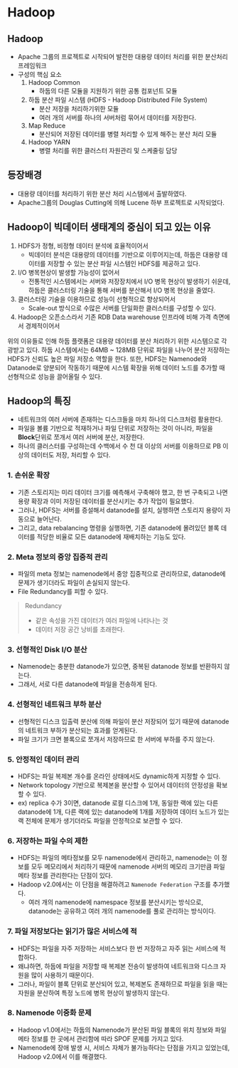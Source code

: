 # Hadoop

## Hadoop
- Apache 그룹의 프로젝트로 시작되어 발전한 대용량 데이터 처리를 위한 분산처리 프레임워크
- 구성의 핵심 요소
   1. Hadoop Common
       - 하둡의 다른 모듈을 지원하기 위한 공통 컴포넌트 모듈
   2. 하둡 분산 파일 시스템 (HDFS - Hadoop Distributed File System)
       - 분산 저장을 처리하기위한 모듈
       - 여러 개의 서버를 하나의 서버처럼 묶어서 데이터를 저장한다.
   3. Map Reduce
       - 분산되어 저장된 데이터를 병렬 처리할 수 있게 해주는 분산 처리 모듈
   4. Hadoop YARN
       - 병렬 처리를 위한 클러스터 자원관리 및 스케줄링 담당

## 등장배경
- 대용량 데이터를 처리하기 위한 분산 처리 시스템에서 출발하였다.
- Apache그룹의 Douglas Cutting에 의해 Lucene 하부 프로젝트로 시작되었다.

## Hadoop이 빅데이터 생태계의 중심이 되고 있는 이유
1. HDFS가 정형, 비정형 데이터 분석에 효율적이어서
   - 빅데이터 분석은 대용량의 데이터를 기반으로 이루어지는데, 하둡은 대용량 데이터를 저장할 수 있는 분산 파일 시스템인 HDFS를 제공하고 있다.
2. I/O 병목현상이 발생할 가능성이 없어서
   - 전통적인 시스템에서는 서버와 저장장치에서 I/O 병목 현상이 발생하기 쉬운데, 하둡은 클러스터링 기술을 통해 서버를 분산해서 I/O 병목 현상을 줄였다.  
3. 클러스터링 기술을 이용하므로 성능이 선형적으로 향상되어서
   - Scale-out 방식으로 수많은 서버를 단일화한 클러스터를 구성할 수 있다.
4. Hadoop은 오픈소스라서 기존 RDB Data warehouse 인프라에 비해 가격 측면에서 경제적이어서

위의 이유들로 인해 하둡 플랫폼은 대용량 데이터를 분산 처리하기 위한 시스템으로 각광받고 있다. 하둡 시스템에서는 64MB ~ 128MB 단위로 파일을 나누어 분산 저장하는 HDFS가 신뢰도 높은 파일 저장소 역할을 한다. 또한, HDFS는 Namenode와 Datanode로 양분되어 작동하기 때문에 시스템 확장을 위해 데이터 노드를 추가할 때 선형적으로 성능을 끌어올릴 수 있다.

## Hadoop의 특징
- 네트워크의 여러 서버에 존재하는 디스크들을 마치 하나의 디스크처럼 활용한다.
- 파일을 볼륨 기반으로 적재하거나 파일 단위로 저장하는 것이 아니라, 파일을 **Block**단위로 쪼개서 여러 서버에 분산, 저장한다.
- 하나의 클러스터를 구성하는데 수백에서 수 천 대 이상의 서버를 이용하므로 PB 이상의 데이터도 저장, 처리할 수 있다.

### 1. 손쉬운 확장
- 기존 스토리지는 미리 데이터 크기를 예측해서 구축해야 했고, 한 번 구축되고 나면 용량 확장과 이미 저장된 데이터를 분산시키는 추가 작업이 필요했다.
- 그러나, HDFS는 서버를 증설해서 datanode를 설치, 실행하면 스토리지 용량이 자동으로 늘어난다.
- 그리고, data rebalancing 명령을 실행하면, 기존 datanode에 몰려있던 블록 데이터를 적당한 비율로 모든 datanode에 재배치하는 기능도 있다.

### 2. Meta 정보의 중앙 집중적 관리
- 파일의 meta 정보는 namenode에서 중앙 집중적으로 관리하므로, datanode에 문제가 생기더라도 파일이 손실되지 않는다.
- File Redundancy를 피할 수 있다.
> Redundancy
> - 같은 속성을 가진 데이터가 여러 파일에 나타나는 것
> - 데이터 저장 공간 낭비를 초래한다.

### 3. 선형적인 Disk I/O 분산
- Namenode는 충분한 datanode가 있으면, 중복된 datanode 정보를 반환하지 않는다.
- 그래서, 서로 다른 datanode에 파일을 전송하게 된다.

### 4. 선형적인 네트워크 부하 분산
- 선형적인 디스크 입출력 분산에 의해 파일이 분산 저장되어 있기 때문에 datanode의 네트워크 부하가 분산되는 효과를 얻게된다.
- 파일 크기가 크면 블록으로 쪼개서 저장하므로 한 서버에 부하를 주지 않는다.

### 5. 안정적인 데이터 관리
- HDFS는 파일 복제본 개수를 온라인 상태에서도 dynamic하게 지정할 수 있다.
- Network topology 기반으로 복제본을 분산할 수 있어서 데이터의 안정성을 확보할 수 있다.
- ex) replica 수가 3이면, datanode 로컬 디스크에 1개, 동일한 랙에 있는 다른 datanode에 1개, 다른 랙에 있는 datanode에 1개를 저장하여 데이터 노드가 있는 랙 전체에 문제가 생기더라도 파일을 안정적으로 보관할 수 있다.

### 6. 저장하는 파일 수의 제한
- HDFS는 파일의 메타정보를 모두 namenode에서 관리하고, namenode는 이 정보를 모두 메모리에서 처리하기 때문에 namenode 서버의 메모리 크기만큼 파일 메타 정보를 관리한다는 단점이 있다.
- Hadoop v2.0에서는 이 단점을 해결하려고 `Namenode Federation` 구조를 추가했다.
  - 여러 개의 namenode에 namespace 정보를 분산시키는 방식으로, datanode는 공유하고 여러 개의 namenode를 풀로 관리하는 방식이다.

### 7. 파일 저장보다는 읽기가 많은 서비스에 적
- HDFS는 파일을 자주 저장하는 서비스보다 한 번 저장하고 자주 읽는 서비스에 적합하다.
- 왜냐하면, 하둡에 파일을 저장할 때 복제본 전송이 발생하여 네트워크와 디스크 자원을 많이 사용하기 때문이다.
- 그러나, 파일이 블록 단위로 분산되어 있고, 복제본도 존재하므로 파일을 읽을 때는 자원을 분산하여 특정 노드에 병목 현상이 발생하지 않는다.

### 8. Namenode 이중화 문제
- Hadoop v1.0에서는 하둡의 Namenode가 분산된 파일 블록의 위치 정보와 파일 메타 정보를 한 곳에서 관리함에 따라 SPOF 문제를 가지고 있다.
- Namenode에 장애 발생 시, 서비스 자체가 불가능하다는 단점을 가지고 있었는데, Hadoop v2.0에서 이를 해결했다.
